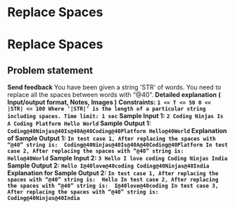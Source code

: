 # Replace Spaces

# Replace Spaces
## **Problem statement**
**Send feedback**
You have been given a string 'STR' of words. You need to replace all the spaces between words with “@40”.
**Detailed explanation**
**( Input/output format, Notes, Images )**
**Constraints:**
**`1 <= T <= 50
0 <= |STR| <= 100
Where ‘|STR|’ is the length of a particular string including spaces.
Time limit: 1 sec`**
**Sample Input 1:**
**`2
Coding Ninjas Is A Coding Platform
Hello World`
Sample Output 1:**
**`Coding@40Ninjas@40Is@40A@40Coding@40Platform
Hello@40World`
Explanation of Sample Output 1:**
**`In test case 1, After replacing the spaces with “@40” string is: 
Coding@40Ninjas@40Is@40A@40Coding@40Platform
In test case 2, After replacing the spaces with “@40” string is: 
Hello@40World`
Sample Input 2:**
**`3
Hello
I love coding
Coding Ninjas India`
Sample Output 2:**
**`Hello
I@40love@40coding
Coding@40Ninjas@40India`    
Explanation for Sample Output 2:**
**`In test case 1, After replacing the spaces with “@40” string is: 
Hello
In test case 2, After replacing the spaces with “@40” string is: 
I@40love@40coding
In test case 3, After replacing the spaces with “@40” string is: 
Coding@40Ninjas@40India`**